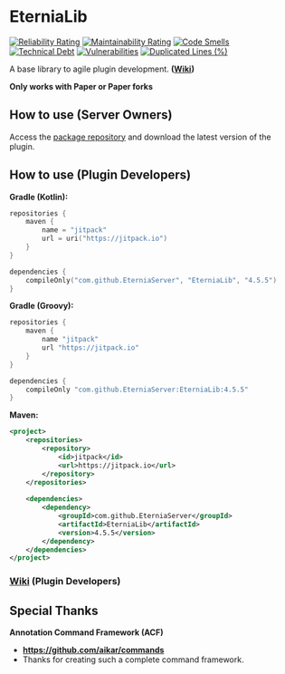 # EterniaLib

[![Reliability Rating](https://sonarcloud.io/api/project_badges/measure?project=EterniaServer_EterniaLib&metric=reliability_rating)](https://sonarcloud.io/dashboard?id=EterniaServer_EterniaLib)
[![Maintainability Rating](https://sonarcloud.io/api/project_badges/measure?project=EterniaServer_EterniaLib&metric=sqale_rating)](https://sonarcloud.io/dashboard?id=EterniaServer_EterniaLib)
[![Code Smells](https://sonarcloud.io/api/project_badges/measure?project=EterniaServer_EterniaLib&metric=code_smells)](https://sonarcloud.io/dashboard?id=EterniaServer_EterniaLib)
[![Technical Debt](https://sonarcloud.io/api/project_badges/measure?project=EterniaServer_EterniaLib&metric=sqale_index)](https://sonarcloud.io/dashboard?id=EterniaServer_EterniaLib)
[![Vulnerabilities](https://sonarcloud.io/api/project_badges/measure?project=EterniaServer_EterniaLib&metric=vulnerabilities)](https://sonarcloud.io/dashboard?id=EterniaServer_EterniaLib)
[![Duplicated Lines (%)](https://sonarcloud.io/api/project_badges/measure?project=EterniaServer_EterniaLib&metric=duplicated_lines_density)](https://sonarcloud.io/dashboard?id=EterniaServer_EterniaLib)

A base library to agile plugin development. **([Wiki](https://github.com/EterniaServer/EterniaLib/wiki))**

**Only works with Paper or Paper forks**

## How to use (Server Owners)

Access the [package repository](https://github.com/EterniaServer/EterniaLib/packages/1892414) and download the latest version of the plugin.

## How to use (Plugin Developers)

**Gradle (Kotlin):**
```kotlin
repositories {
    maven {
        name = "jitpack"
        url = uri("https://jitpack.io")
    }
}

dependencies {
    compileOnly("com.github.EterniaServer", "EterniaLib", "4.5.5")
}
```
**Gradle (Groovy):**
```groovy
repositories {
    maven {
        name "jitpack"
        url "https://jitpack.io"
    }
}

dependencies {
    compileOnly "com.github.EterniaServer:EterniaLib:4.5.5"
}
```
**Maven:**
```xml
<project>
    <repositories>
        <repository>
            <id>jitpack</id>
            <url>https://jitpack.io</url>
        </repository>
    </repositories>
    
    <dependencies>
        <dependency>
            <groupId>com.github.EterniaServer</groupId>
            <artifactId>EterniaLib</artifactId>
            <version>4.5.5</version>
        </dependency>
    </dependencies>
</project>
```
### [Wiki](https://github.com/EterniaServer/EterniaLib/wiki) (Plugin Developers)


## Special Thanks

**Annotation Command Framework (ACF)**
- **https://github.com/aikar/commands**
- Thanks for creating such a complete command framework.
